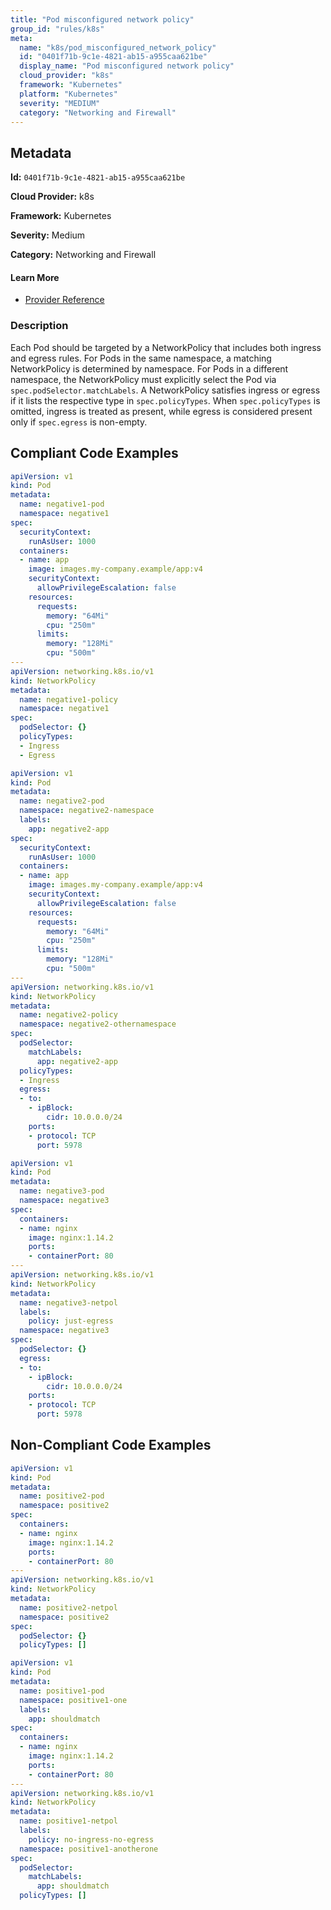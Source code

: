 ```yaml
---
title: "Pod misconfigured network policy"
group_id: "rules/k8s"
meta:
  name: "k8s/pod_misconfigured_network_policy"
  id: "0401f71b-9c1e-4821-ab15-a955caa621be"
  display_name: "Pod misconfigured network policy"
  cloud_provider: "k8s"
  framework: "Kubernetes"
  platform: "Kubernetes"
  severity: "MEDIUM"
  category: "Networking and Firewall"
---
```

## Metadata

**Id:** `0401f71b-9c1e-4821-ab15-a955caa621be`

**Cloud Provider:** k8s

**Framework:** Kubernetes

**Severity:** Medium

**Category:** Networking and Firewall

#### Learn More

 - [Provider Reference](https://kubernetes.io/docs/concepts/services-networking/network-policies/)

### Description

 Each Pod should be targeted by a NetworkPolicy that includes both ingress and egress rules.
For Pods in the same namespace, a matching NetworkPolicy is determined by namespace. For Pods in a different namespace, the NetworkPolicy must explicitly select the Pod via `spec.podSelector.matchLabels`.
A NetworkPolicy satisfies ingress or egress if it lists the respective type in `spec.policyTypes`. When `spec.policyTypes` is omitted, ingress is treated as present, while egress is considered present only if `spec.egress` is non-empty.


## Compliant Code Examples
```yaml
apiVersion: v1
kind: Pod
metadata:
  name: negative1-pod
  namespace: negative1
spec:
  securityContext:
    runAsUser: 1000
  containers:
  - name: app
    image: images.my-company.example/app:v4
    securityContext:
      allowPrivilegeEscalation: false
    resources:
      requests:
        memory: "64Mi"
        cpu: "250m"
      limits:
        memory: "128Mi"
        cpu: "500m"
---
apiVersion: networking.k8s.io/v1
kind: NetworkPolicy
metadata:
  name: negative1-policy
  namespace: negative1
spec:
  podSelector: {}
  policyTypes:
  - Ingress
  - Egress

```

```yaml
apiVersion: v1
kind: Pod
metadata:
  name: negative2-pod
  namespace: negative2-namespace
  labels:
    app: negative2-app
spec:
  securityContext:
    runAsUser: 1000
  containers:
  - name: app
    image: images.my-company.example/app:v4
    securityContext:
      allowPrivilegeEscalation: false
    resources:
      requests:
        memory: "64Mi"
        cpu: "250m"
      limits:
        memory: "128Mi"
        cpu: "500m"
---
apiVersion: networking.k8s.io/v1
kind: NetworkPolicy
metadata:
  name: negative2-policy
  namespace: negative2-othernamespace
spec:
  podSelector:
    matchLabels:
      app: negative2-app
  policyTypes:
  - Ingress
  egress:
  - to:
    - ipBlock:
        cidr: 10.0.0.0/24
    ports:
    - protocol: TCP
      port: 5978

```

```yaml
apiVersion: v1
kind: Pod
metadata:
  name: negative3-pod
  namespace: negative3
spec:
  containers:
  - name: nginx
    image: nginx:1.14.2
    ports:
    - containerPort: 80
---
apiVersion: networking.k8s.io/v1
kind: NetworkPolicy
metadata:
  name: negative3-netpol
  labels:
    policy: just-egress
  namespace: negative3
spec:
  podSelector: {}
  egress:
  - to:
    - ipBlock:
        cidr: 10.0.0.0/24
    ports:
    - protocol: TCP
      port: 5978

```
## Non-Compliant Code Examples
```yaml
apiVersion: v1
kind: Pod
metadata:
  name: positive2-pod
  namespace: positive2
spec:
  containers:
  - name: nginx
    image: nginx:1.14.2
    ports:
    - containerPort: 80
---
apiVersion: networking.k8s.io/v1
kind: NetworkPolicy
metadata:
  name: positive2-netpol
  namespace: positive2
spec:
  podSelector: {}
  policyTypes: []

```

```yaml
apiVersion: v1
kind: Pod
metadata:
  name: positive1-pod
  namespace: positive1-one
  labels:
    app: shouldmatch
spec:
  containers:
  - name: nginx
    image: nginx:1.14.2
    ports:
    - containerPort: 80
---
apiVersion: networking.k8s.io/v1
kind: NetworkPolicy
metadata:
  name: positive1-netpol
  labels:
    policy: no-ingress-no-egress
  namespace: positive1-anotherone
spec:
  podSelector:
    matchLabels:
      app: shouldmatch
  policyTypes: []

```